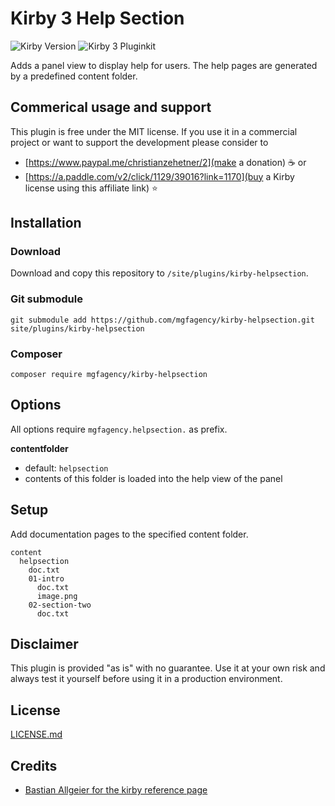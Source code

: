# Kirby 3 Help Section

![Kirby Version](https://img.shields.io/badge/kirby-3.0.1-cca000.svg?style=for-the-badge) ![Kirby 3 Pluginkit](https://img.shields.io/badge/Pluginkit-YES-cca000.svg?style=for-the-badge)

Adds a panel view to display help for users. The help pages are generated by a predefined content folder.

## Commerical usage and support

This plugin is free under the MIT license. If you use it in a commercial project or want to support the development please consider to

- [https://www.paypal.me/christianzehetner/2](make a donation) ☕ or
- [https://a.paddle.com/v2/click/1129/39016?link=1170](buy a Kirby license using this affiliate link) ️️️⭐

## Installation

### Download

Download and copy this repository to `/site/plugins/kirby-helpsection`.

### Git submodule

```
git submodule add https://github.com/mgfagency/kirby-helpsection.git site/plugins/kirby-helpsection
```

### Composer

```
composer require mgfagency/kirby-helpsection
```

## Options

All options require `mgfagency.helpsection.` as prefix.

**contentfolder**

- default: `helpsection`
- contents of this folder is loaded into the help view of the panel

## Setup

Add documentation pages to the specified content folder.

```
content
  helpsection
    doc.txt
    01-intro
      doc.txt
      image.png
    02-section-two
      doc.txt
```

## Disclaimer

This plugin is provided "as is" with no guarantee. Use it at your own risk and always test it yourself before using it in a production environment.

## License

[LICENSE.md](MIT)

## Credits

- [Bastian Allgeier for the kirby reference page](https://github.com/bastianallgeier)
